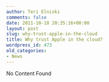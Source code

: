 ```yaml
---
author: Teri Elniski
comments: false
date: 2011-10-18 20:35:16+00:00
layout: post
slug: why-trust-apple-in-the-cloud
title: Why trust Apple in the cloud?
wordpress_id: 473
old_categories:
- News
---
```


No Content Found

